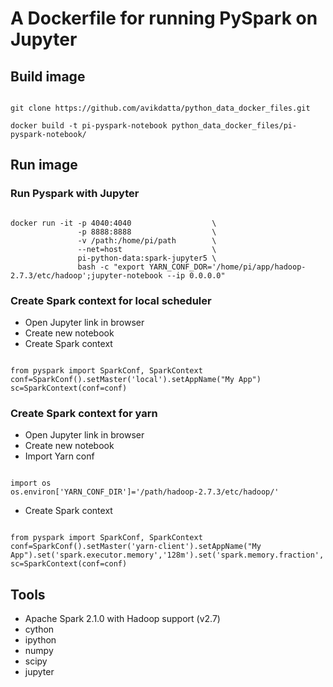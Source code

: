 # A Dockerfile for running PySpark on Jupyter

## Build image

<pre><code>
git clone https://github.com/avikdatta/python_data_docker_files.git

docker build -t pi-pyspark-notebook python_data_docker_files/pi-pyspark-notebook/
</code></pre>

## Run image
### Run Pyspark with Jupyter

<pre><code>
docker run -it -p 4040:4040                  \
               -p 8888:8888                  \
               -v /path:/home/pi/path        \
               --net=host                    \
               pi-python-data:spark-jupyter5 \
               bash -c "export YARN_CONF_DOR='/home/pi/app/hadoop-2.7.3/etc/hadoop';jupyter-notebook --ip 0.0.0.0"
</code></pre>

### Create Spark context for local scheduler

* Open Jupyter link in browser
* Create new notebook
* Create Spark context
<pre><code>
from pyspark import SparkConf, SparkContext
conf=SparkConf().setMaster('local').setAppName("My App")
sc=SparkContext(conf=conf)
</code></pre>

### Create Spark context for yarn

* Open Jupyter link in browser
* Create new notebook
* Import Yarn conf
<pre><code>
import os
os.environ['YARN_CONF_DIR']='/path/hadoop-2.7.3/etc/hadoop/'
</pre></code>

* Create Spark context
<pre><code>
from pyspark import SparkConf, SparkContext
conf=SparkConf().setMaster('yarn-client').setAppName("My App").set('spark.executor.memory','128m').set('spark.memory.fraction','0.1').set('spark.memory.useLegacyMode','true').set('spark.yarn.am.memory','128m')
sc=SparkContext(conf=conf)
</pre></code>

## Tools
* Apache Spark 2.1.0 with Hadoop support (v2.7)
* cython
* ipython
* numpy
* scipy
* jupyter
